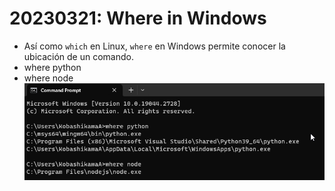 # 20230321: Where in Windows
- Así como `which` en Linux, `where` en Windows permite conocer la ubicación de un comando.
- where python
- where node
![](20230321-windows-where.png)